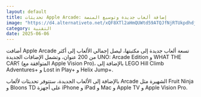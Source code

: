 ```yaml
---
layout: default
title: تحديثات Apple Arcade: إضافة ألعاب جديدة وتوسيع المنصة
image: "https://d4.alternativeto.net/xQF8XTl2aHmQUWtd59ATQJfNjRTUkpdhdjwHh866Db4/rs:fill:1520:760:0/g:ce:0:0/YWJzOi8vZGlzdC9jb250ZW50LzE3NDkxNDAzNDAzMDcucG5n.png"
category: التقنية
date: 2025-06-06
---
```


أضافت Apple Arcade تسعة ألعاب جديدة إلى مكتبتها، ليصل إجمالي الألعاب إلى أكثر من 200 عنوان، وتشمل الإضافات الجديدة UNO: Arcade Edition و WHAT THE CAR؟ (المتوافقة مع Apple Vision Pro)، بالإضافة إلى LEGO Hill Climb Adventures+ و Lost in Play+ و Helix Jump+.

بالإضافة إلى الألعاب الجديدة، ستتوفر تحديثات لألعاب Arcade الشهيرة مثل Fruit Ninja و Bloons TD على أجهزة iPhone و iPad و Mac و Apple TV و Apple Vision Pro.
